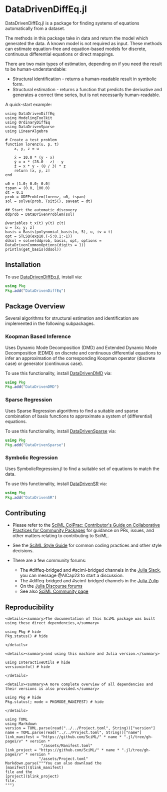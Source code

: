 # DataDrivenDiffEq.jl

DataDrivenDiffEq.jl is a package for finding systems of equations automatically from a dataset.

The methods in this package take in data and return the model which generated the data. A known model is not required as input. These methods can estimate equation-free and equation-based models for discrete, continuous differential equations or direct mappings.

There are two main types of estimation, depending on if you need the result to be human-understandable:

  - Structural identification - returns a human-readable result in symbolic form.
  - Structural estimation - returns a function that predicts the derivative and generates a correct time series, but is not necessarily human-readable.

A quick-start example:

```@example quickstart
using DataDrivenDiffEq
using ModelingToolkit
using OrdinaryDiffEq
using DataDrivenSparse
using LinearAlgebra

# Create a test problem
function lorenz(u, p, t)
    x, y, z = u

    ẋ = 10.0 * (y - x)
    ẏ = x * (28.0 - z) - y
    ż = x * y - (8 / 3) * z
    return [ẋ, ẏ, ż]
end

u0 = [1.0; 0.0; 0.0]
tspan = (0.0, 100.0)
dt = 0.1
prob = ODEProblem(lorenz, u0, tspan)
sol = solve(prob, Tsit5(), saveat = dt)

## Start the automatic discovery
ddprob = DataDrivenProblem(sol)

@variables t x(t) y(t) z(t)
u = [x; y; z]
basis = Basis(polynomial_basis(u, 5), u, iv = t)
opt = STLSQ(exp10.(-5:0.1:-1))
ddsol = solve(ddprob, basis, opt, options = DataDrivenCommonOptions(digits = 1))
println(get_basis(ddsol))
```

## Installation

To use [DataDrivenDiffEq.jl](https://github.com/SciML/DataDrivenDiffEq.jl), install via:

```julia
using Pkg
Pkg.add("DataDrivenDiffEq")
```

## Package Overview

Several algorithms for structural estimation and identification are implemented in the following subpackages.

### Koopman Based Inference

Uses Dynamic Mode Decomposition (DMD) and Extended Dynamic Mode Decomposition (EDMD) on discrete and continuous differential equations to infer an approximation of the corresponding Koopman operator (discrete case) or generator (continuous case).

To use this functionality, install [DataDrivenDMD](@ref) via:

```julia
using Pkg
Pkg.add("DataDrivenDMD")
```

### Sparse Regression

Uses Sparse Regression algorithms to find a suitable and sparse combination of basis functions to approximate a system of (differential) equations.

To use this functionality, install [DataDrivenSparse](@ref) via:

```julia
using Pkg
Pkg.add("DataDrivenSparse")
```

### Symbolic Regression

Uses SymbolicRegression.jl to find a suitable set of equations to match the data.

To use this functionality, install [DataDrivenSR](@ref) via:

```julia
using Pkg
Pkg.add("DataDrivenSR")
```

## Contributing

  - Please refer to the
    [SciML ColPrac: Contributor's Guide on Collaborative Practices for Community Packages](https://github.com/SciML/ColPrac/blob/master/README.md)
    for guidance on PRs, issues, and other matters relating to contributing to SciML.

  - See the [SciML Style Guide](https://github.com/SciML/SciMLStyle) for common coding practices and other style decisions.
  - There are a few community forums:
    
      + The #diffeq-bridged and #sciml-bridged channels in the
        [Julia Slack](https://julialang.org/slack/),
        you can message @AlCap23 to start a discussion.
      + The #diffeq-bridged and #sciml-bridged channels in the
        [Julia Zulip](https://julialang.zulipchat.com/#narrow/stream/279055-sciml-bridged)
      + On the [Julia Discourse forums](https://discourse.julialang.org)
      + See also [SciML Community page](https://sciml.ai/community/)

## Reproducibility

```@raw html
<details><summary>The documentation of this SciML package was built using these direct dependencies,</summary>
```

```@example
using Pkg # hide
Pkg.status() # hide
```

```@raw html
</details>
```

```@raw html
<details><summary>and using this machine and Julia version.</summary>
```

```@example
using InteractiveUtils # hide
versioninfo() # hide
```

```@raw html
</details>
```

```@raw html
<details><summary>A more complete overview of all dependencies and their versions is also provided.</summary>
```

```@example
using Pkg # hide
Pkg.status(; mode = PKGMODE_MANIFEST) # hide
```

```@raw html
</details>
```

```@eval
using TOML
using Markdown
version = TOML.parse(read("../../Project.toml", String))["version"]
name = TOML.parse(read("../../Project.toml", String))["name"]
link_manifest = "https://github.com/SciML/" * name * ".jl/tree/gh-pages/v" * version *
                "/assets/Manifest.toml"
link_project = "https://github.com/SciML/" * name * ".jl/tree/gh-pages/v" * version *
               "/assets/Project.toml"
Markdown.parse("""You can also download the
[manifest]($link_manifest)
file and the
[project]($link_project)
file.
""")
```
